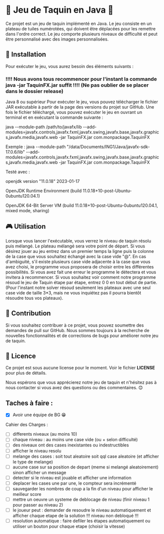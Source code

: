 # 🧩 Jeu de Taquin en Java 🧩 


Ce projet est un jeu de taquin implémenté en Java. Le jeu consiste en un plateau de tuiles numérotées, qui doivent être déplacées pour les remettre dans l'ordre correct. Le jeu comporte plusieurs niveaux de difficulté et peut être personnalisé avec des images personnalisées.

## 🚀 Installation


Pour exécuter le jeu, vous aurez besoin des éléments suivants :

### !!!! Nous avons tous recommencer pour l'instant la commande java -jar TaquinFX.jar suffit !!!! (Ne pas oublier de se placer dans le dossier release)



Java 8 ou supérieur
Pour exécuter le jeu, vous pouvez télécharger le fichier JAR exécutable à partir de la page des versions du projet sur GitHub. Une fois le fichier téléchargé, vous pouvez exécuter le jeu en ouvrant un terminal et en exécutant la commande suivante :

java --module-path /path/to/javafx/lib --add-modules=javafx.controls,javafx.fxml,javafx.swing,javafx.base,javafx.graphics,javafx.media,javafx.web  -jar TaquinFX.jar com.monpackage.TaquinFX

Exemple : java --module-path "/data/Documents/ING1/Java/javafx-sdk-17.0.6/lib" --add-modules=javafx.controls,javafx.fxml,javafx.swing,javafx.base,javafx.graphics,javafx.media,javafx.web  -jar TaquinFX.jar com.monpackage.TaquinFX

Testé avec :

openjdk version "11.0.18" 2023-01-17

OpenJDK Runtime Environment (build 11.0.18+10-post-Ubuntu-0ubuntu120.04.1)

OpenJDK 64-Bit Server VM (build 11.0.18+10-post-Ubuntu-0ubuntu120.04.1, mixed mode, sharing)

## 🎮 Utilisation

Lorsque vous lancer l'exécutable, vous verrez le niveau de taquin résolu puis mélangé. Le plateau mélangé sera votre point de départ. Si vous désirez jouer au jeu entrez dans un premier temps la ligne puis la colonne de la case que vous souhaitez échangé avec la case vide "@". En cas d'ambiguité, s'il existe plusieurs case vide adjacente à la case que vous avez choisi, le programme vous proposera de choisir entre les différentes possibilités. Si vous avez fait une erreur le programme le détectera et vous invitera à recommencer. Si vous souhaitez voir comment notre programme résoud le jeu de Taquin étape par étape, entrez 0 0 en tout début de partie. (Pour l'instant notre solver résoud seulement les plateaux avec une seul case vide de taille 3*3, mais ne vous inquiétez pas il pourra bientôt résoudre tous vos plateaux). 

## 🤝 Contribution


Si vous souhaitez contribuer à ce projet, vous pouvez soumettre des demandes de pull sur GitHub. Nous sommes toujours à la recherche de nouvelles fonctionnalités et de corrections de bugs pour améliorer notre jeu de taquin.

## 📝 Licence


Ce projet est sous aucune license pour le moment. Voir le fichier __LICENSE__ pour plus de détails.

Nous espérons que vous apprécierez notre jeu de taquin et n'hésitez pas à nous contacter si vous avez des questions ou des commentaires. 😊

## Taches à faire :

- [X] Avoir une équipe de BG :grin:

 Cahier des Charges : 
 - [ ] differents niveaux (au moins 10) 
 - [ ] chaque niveau : au moins une case vide (ou + selon difficulté)
 - [ ] des niveaux ont des cases inexistantes ou indestructibles 
 - [ ] afficher le niveau resolu 
 - [ ] melange des cases : soit tout aleatoire soit qql case aleatoire (et afficher le type de melange)
 - [ ] aucune case sur sa position de depart (meme si melangé aleatoirement) sinon afficher un message 
 - [ ] detecter si le niveau est jouable et afficher une information 
 - [ ] deplacer les cases une par une, le compteur sera incrémenté 
 - [ ] sauvegarder les nombres de coup a la fin d'un niveau pour afficher le meilleur score 
 - [ ] mettre un oeuvre un systeme de deblocage de niveau (finir niveau 1 pour passer au niveau 2) 
 - [ ] le joueur peut : demander de resoudre le niveau automatiquement et afficher chaque etape de la solution !!! niveau non debloqué !!!
 - [ ] resolution automatique : faire defiler les étapes automatiquement ou utiliser un bouton pour chaque etape (choisir la vitesse) 
